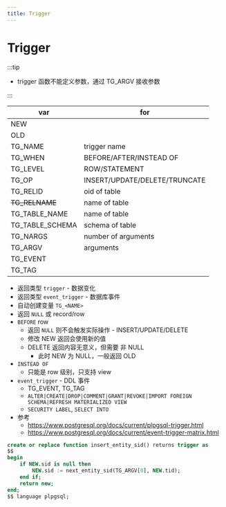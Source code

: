```yaml
---
title: Trigger
---
```


# Trigger

:::tip

- trigger 函数不能定义参数，通过 TG_ARGV 接收参数

:::

| var             | for                           |
| --------------- | ----------------------------- |
| NEW             |
| OLD             |
| TG_NAME         | trigger name                  |
| TG_WHEN         | BEFORE/AFTER/INSTEAD OF       |
| TG_LEVEL        | ROW/STATEMENT                 |
| TG_OP           | INSERT/UPDATE/DELETE/TRUNCATE |
| TG_RELID        | oid of table                  |
| ~~TG_RELNAME~~  | name of table                 |
| TG_TABLE_NAME   | name of table                 |
| TG_TABLE_SCHEMA | schema of table               |
| TG_NARGS        | number of arguments           |
| TG_ARGV         | arguments                     |
| TG_EVENT        |
| TG_TAG          |

- 返回类型 `trigger` - 数据变化
- 返回类型 `event_trigger` - 数据库事件
- 自动创建变量 `TG_<NAME>`
- 返回 `NULL` 或 record/row
- `BEFORE` row
  - 返回 `NULL` 则不会触发实际操作 - INSERT/UPDATE/DELETE
  - 修改 NEW 返回会使用新的值
  - DELETE 返回内容无意义，但需要 非 NULL
    - 此时 NEW 为 NULL，一般返回 OLD
- `INSTEAD OF`
  - 只能是 row 级别，只支持 view
- `event_trigger` - DDL 事件
  - TG_EVENT, TG_TAG
  - `ALTER|CREATE|DROP|COMMENT|GRANT|REVOKE|IMPORT FOREIGN SCHEMA|REFRESH MATERIALIZED VIEW`
  - `SECURITY LABEL`, `SELECT INTO`
- 参考
  - https://www.postgresql.org/docs/current/plpgsql-trigger.html
  - https://www.postgresql.org/docs/current/event-trigger-matrix.html

```sql
create or replace function insert_entity_sid() returns trigger as
$$
begin
    if NEW.sid is null then
        NEW.sid := next_entity_sid(TG_ARGV[0], NEW.tid);
    end if;
    return new;
end;
$$ language plpgsql;
```

